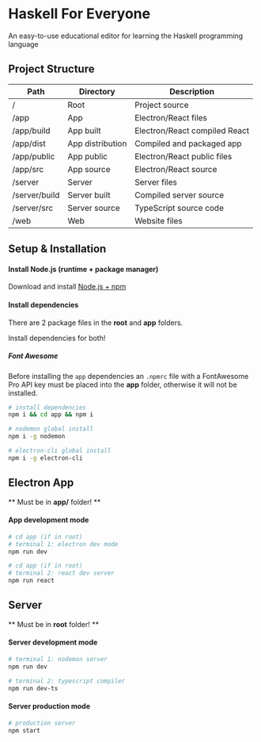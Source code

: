 # Haskell For Everyone
An easy-to-use educational editor for learning the Haskell programming language

## Project Structure

| Path | Directory | Description | 
| - | - | - |
| / | Root | Project source |
| /app | App | Electron/React files|
| /app/build | App built| Electron/React compiled React |
| /app/dist | App distribution | Compiled and packaged app |
| /app/public | App public | Electron/React public files |
| /app/src | App source |  Electron/React source |
| /server | Server | Server files |
| /server/build | Server built| Compiled server source |
| /server/src | Server source | TypeScript source code |
| /web | Web | Website files 

## Setup & Installation 

#### Install Node.js (runtime + package manager)
Download and install [Node.js + npm](https://nodejs.org/en/)

#### Install dependencies  
There are 2 package files in the __root__ and __app__ folders. 

Install dependencies for both! 

##### Font Awesome

Before installing the `app` dependencies an `.npmrc` file with a FontAwesome Pro API key must be placed into the __app__ folder, otherwise it will not be installed.

```bash
# install dependencies
npm i && cd app && npm i

# nodemon global install
npm i -g nodemon 

# electron-cli global install
npm i -g electron-cli
```

## Electron App 
\*\* Must be in __app/__ folder! \*\*

#### App development mode
```bash
# cd app (if in root)
# terminal 1: electron dev mode
npm run dev
```
```bash
# cd app (if in root)
# terminal 2: react dev server
npm run react
```

## Server
\*\* Must be in __root__ folder! \*\*

#### Server development mode 
```bash
# terminal 1: nodemon server
npm run dev 
```
```bash
# terminal 2: typescript compiler
npm run dev-ts
```
#### Server production mode 
```bash
# production server
npm start
```